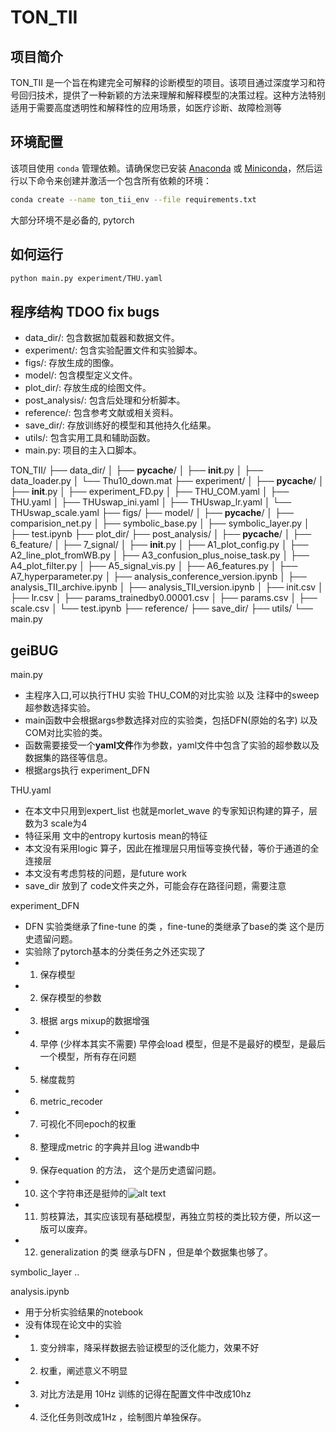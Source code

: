 # TON_TII 


## 项目简介

TON_TII 是一个旨在构建完全可解释的诊断模型的项目。该项目通过深度学习和符号回归技术，提供了一种新颖的方法来理解和解释模型的决策过程。这种方法特别适用于需要高度透明性和解释性的应用场景，如医疗诊断、故障检测等

## 环境配置

该项目使用 `conda` 管理依赖。请确保您已安装 [Anaconda](https://www.anaconda.com/products/individual) 或 [Miniconda](https://docs.conda.io/en/latest/miniconda.html)，然后运行以下命令来创建并激活一个包含所有依赖的环境：

```bash
conda create --name ton_tii_env --file requirements.txt
```
大部分环境不是必备的,
pytorch

## 如何运行

```bash
python main.py experiment/THU.yaml
```

## 程序结构 TDOO fix bugs
- data_dir/: 包含数据加载器和数据文件。
- experiment/: 包含实验配置文件和实验脚本。
- figs/: 存放生成的图像。
- model/: 包含模型定义文件。
- plot_dir/: 存放生成的绘图文件。
- post_analysis/: 包含后处理和分析脚本。
- reference/: 包含参考文献或相关资料。
- save_dir/: 存放训练好的模型和其他持久化结果。
- utils/: 包含实用工具和辅助函数。
- main.py: 项目的主入口脚本。

TON_TII/
├── data_dir/
│   ├── __pycache__/
│   ├── __init__.py
│   ├── data_loader.py
│   └── Thu10_down.mat
├── experiment/
│   ├── __pycache__/
│   ├── __init__.py
│   ├── experiment_FD.py
│   ├── THU_COM.yaml
│   ├── THU.yaml
│   ├── THUswap_ini.yaml
│   ├── THUswap_lr.yaml
│   └── THUswap_scale.yaml
├── figs/
├── model/
│   ├── __pycache__/
│   ├── comparision_net.py
│   ├── symbolic_base.py
│   ├── symbolic_layer.py
│   ├── test.ipynb
├── plot_dir/
├── post_analysis/
│   ├── __pycache__/
│   ├── 6_feature/
│   ├── 7_signal/
│   ├── __init__.py
│   ├── A1_plot_config.py
│   ├── A2_line_plot_fromWB.py
│   ├── A3_confusion_plus_noise_task.py
│   ├── A4_plot_filter.py
│   ├── A5_signal_vis.py
│   ├── A6_features.py
│   ├── A7_hyperparameter.py
│   ├── analysis_conference_version.ipynb
│   ├── analysis_TII_archive.ipynb
│   ├── analysis_TII_version.ipynb
│   ├── init.csv
│   ├── lr.csv
│   ├── params_trainedby0.00001.csv
│   ├── params.csv
│   ├── scale.csv
│   └── test.ipynb
├── reference/
├── save_dir/
├── utils/
└── main.py


## geiBUG
main.py
- 主程序入口,可以执行THU 实验 THU_COM的对比实验 以及 注释中的sweep 超参数选择实验。
- main函数中会根据args参数选择对应的实验类，包括DFN(原始的名字) 以及COM对比实验的类。
- 函数需要接受一个**yaml文件**作为参数，yaml文件中包含了实验的超参数以及数据集的路径等信息。
- 根据args执行 experiment_DFN

THU.yaml
- 在本文中只用到expert_list 也就是morlet_wave 的专家知识构建的算子，层数为3 scale为4
- 特征采用 文中的entropy kurtosis mean的特征
- 本文没有采用logic 算子，因此在推理层只用恒等变换代替，等价于通道的全连接层
- 本文没有考虑剪枝的问题，是future work
- save_dir 放到了 code文件夹之外，可能会存在路径问题，需要注意


experiment_DFN
- DFN 实验类继承了fine-tune 的类 ，fine-tune的类继承了base的类 这个是历史遗留问题。
- 实验除了pytorch基本的分类任务之外还实现了
- 1. 保存模型
- 2. 保存模型的参数
- 3. 根据 args mixup的数据增强
- 4. 早停 (少样本其实不需要) 早停会load 模型，但是不是最好的模型，是最后一个模型，所有存在问题
- 5. 梯度裁剪
- 6. metric_recoder
- 7. 可视化不同epoch的权重
- 8. 整理成metric 的字典并且log 进wandb中
- 9. 保存equation 的方法， 这个是历史遗留问题。
- 10. 这个字符串还是挺帅的![alt text](image-1.png)
- 11. 剪枝算法，其实应该现有基础模型，再独立剪枝的类比较方便，所以这一版可以废弃。
- 12. generalization 的类 继承与DFN ，但是单个数据集也够了。

symbolic_layer
..

analysis.ipynb
- 用于分析实验结果的notebook
- 没有体现在论文中的实验
- 1. 变分辨率，降采样数据去验证模型的泛化能力，效果不好
- 2. 权重，阐述意义不明显
- 3. 对比方法是用 10Hz 训练的记得在配置文件中改成10hz
- 4. 泛化任务则改成1Hz ，绘制图片单独保存。


